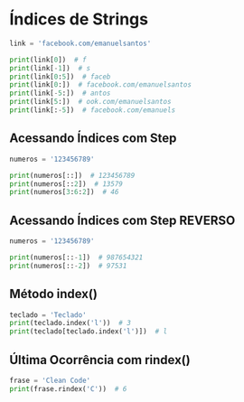 # Índices de Strings

````python
link = 'facebook.com/emanuelsantos'

print(link[0])  # f
print(link[-1])  # s
print(link[0:5])  # faceb
print(link[0:])  # facebook.com/emanuelsantos
print(link[-5:])  # antos
print(link[5:])  # ook.com/emanuelsantos
print(link[:-5])  # facebook.com/emanuels
````

## Acessando Índices com Step

````python
numeros = '123456789'

print(numeros[::])  # 123456789
print(numeros[::2])  # 13579
print(numeros[3:6:2])  # 46
````

## Acessando Índices com Step REVERSO

````python
numeros = '123456789'

print(numeros[::-1])  # 987654321
print(numeros[::-2])  # 97531
````

## Método index()

````python
teclado = 'Teclado'
print(teclado.index('l'))  # 3
print(teclado[teclado.index('l')])  # l
````

## Última Ocorrência com rindex()

````python
frase = 'Clean Code'
print(frase.rindex('C'))  # 6
````